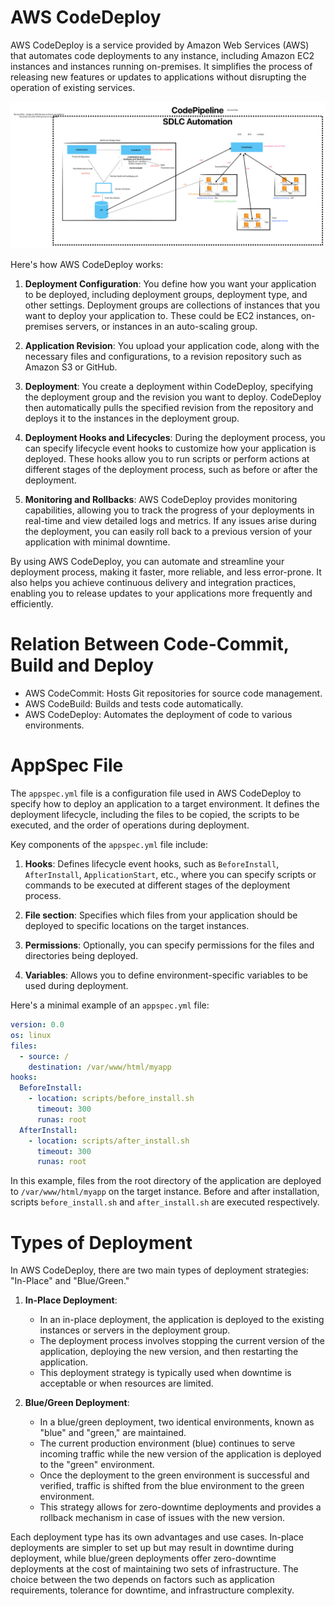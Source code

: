 # AWS CodeDeploy
AWS CodeDeploy is a service provided by Amazon Web Services (AWS) that automates code deployments to any instance, including Amazon EC2 instances and instances running on-premises. It simplifies the process of releasing new features or updates to applications without disrupting the operation of existing services.

![alt text](image.png)

Here's how AWS CodeDeploy works:

1. **Deployment Configuration**: You define how you want your application to be deployed, including deployment groups, deployment type, and other settings. Deployment groups are collections of instances that you want to deploy your application to. These could be EC2 instances, on-premises servers, or instances in an auto-scaling group.

2. **Application Revision**: You upload your application code, along with the necessary files and configurations, to a revision repository such as Amazon S3 or GitHub.

3. **Deployment**: You create a deployment within CodeDeploy, specifying the deployment group and the revision you want to deploy. CodeDeploy then automatically pulls the specified revision from the repository and deploys it to the instances in the deployment group.

4. **Deployment Hooks and Lifecycles**: During the deployment process, you can specify lifecycle event hooks to customize how your application is deployed. These hooks allow you to run scripts or perform actions at different stages of the deployment process, such as before or after the deployment.

5. **Monitoring and Rollbacks**: AWS CodeDeploy provides monitoring capabilities, allowing you to track the progress of your deployments in real-time and view detailed logs and metrics. If any issues arise during the deployment, you can easily roll back to a previous version of your application with minimal downtime.

By using AWS CodeDeploy, you can automate and streamline your deployment process, making it faster, more reliable, and less error-prone. It also helps you achieve continuous delivery and integration practices, enabling you to release updates to your applications more frequently and efficiently.

# Relation Between Code-Commit, Build and Deploy

- AWS CodeCommit: Hosts Git repositories for source code management.
- AWS CodeBuild: Builds and tests code automatically.
- AWS CodeDeploy: Automates the deployment of code to various environments.

# AppSpec File
The `appspec.yml` file is a configuration file used in AWS CodeDeploy to specify how to deploy an application to a target environment. It defines the deployment lifecycle, including the files to be copied, the scripts to be executed, and the order of operations during deployment. 

Key components of the `appspec.yml` file include:

1. **Hooks**: Defines lifecycle event hooks, such as `BeforeInstall`, `AfterInstall`, `ApplicationStart`, etc., where you can specify scripts or commands to be executed at different stages of the deployment process.

2. **File section**: Specifies which files from your application should be deployed to specific locations on the target instances.

3. **Permissions**: Optionally, you can specify permissions for the files and directories being deployed.

4. **Variables**: Allows you to define environment-specific variables to be used during deployment.

Here's a minimal example of an `appspec.yml` file:

```yaml
version: 0.0
os: linux
files:
  - source: /
    destination: /var/www/html/myapp
hooks:
  BeforeInstall:
    - location: scripts/before_install.sh
      timeout: 300
      runas: root
  AfterInstall:
    - location: scripts/after_install.sh
      timeout: 300
      runas: root
```

In this example, files from the root directory of the application are deployed to `/var/www/html/myapp` on the target instance. Before and after installation, scripts `before_install.sh` and `after_install.sh` are executed respectively.


# Types of Deployment

In AWS CodeDeploy, there are two main types of deployment strategies: "In-Place" and "Blue/Green."

1. **In-Place Deployment**:
   - In an in-place deployment, the application is deployed to the existing instances or servers in the deployment group.
   - The deployment process involves stopping the current version of the application, deploying the new version, and then restarting the application.
   - This deployment strategy is typically used when downtime is acceptable or when resources are limited.

2. **Blue/Green Deployment**:
   - In a blue/green deployment, two identical environments, known as "blue" and "green," are maintained.
   - The current production environment (blue) continues to serve incoming traffic while the new version of the application is deployed to the "green" environment.
   - Once the deployment to the green environment is successful and verified, traffic is shifted from the blue environment to the green environment.
   - This strategy allows for zero-downtime deployments and provides a rollback mechanism in case of issues with the new version.
   
Each deployment type has its own advantages and use cases. In-place deployments are simpler to set up but may result in downtime during deployment, while blue/green deployments offer zero-downtime deployments at the cost of maintaining two sets of infrastructure. The choice between the two depends on factors such as application requirements, tolerance for downtime, and infrastructure complexity.